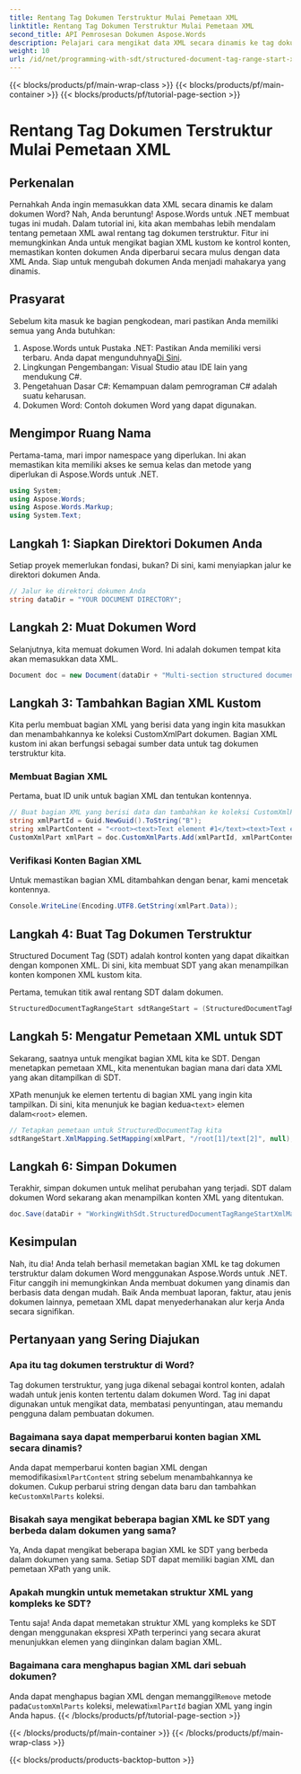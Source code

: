 ```yaml
---
title: Rentang Tag Dokumen Terstruktur Mulai Pemetaan XML
linktitle: Rentang Tag Dokumen Terstruktur Mulai Pemetaan XML
second_title: API Pemrosesan Dokumen Aspose.Words
description: Pelajari cara mengikat data XML secara dinamis ke tag dokumen terstruktur di Word menggunakan Aspose.Words untuk .NET. Ikuti panduan langkah demi langkah kami.
weight: 10
url: /id/net/programming-with-sdt/structured-document-tag-range-start-xml-mapping/
---
```


{{< blocks/products/pf/main-wrap-class >}}
{{< blocks/products/pf/main-container >}}
{{< blocks/products/pf/tutorial-page-section >}}

# Rentang Tag Dokumen Terstruktur Mulai Pemetaan XML

## Perkenalan

Pernahkah Anda ingin memasukkan data XML secara dinamis ke dalam dokumen Word? Nah, Anda beruntung! Aspose.Words untuk .NET membuat tugas ini mudah. Dalam tutorial ini, kita akan membahas lebih mendalam tentang pemetaan XML awal rentang tag dokumen terstruktur. Fitur ini memungkinkan Anda untuk mengikat bagian XML kustom ke kontrol konten, memastikan konten dokumen Anda diperbarui secara mulus dengan data XML Anda. Siap untuk mengubah dokumen Anda menjadi mahakarya yang dinamis.

## Prasyarat

Sebelum kita masuk ke bagian pengkodean, mari pastikan Anda memiliki semua yang Anda butuhkan:

1.  Aspose.Words untuk Pustaka .NET: Pastikan Anda memiliki versi terbaru. Anda dapat mengunduhnya[Di Sini](https://releases.aspose.com/words/net/).
2. Lingkungan Pengembangan: Visual Studio atau IDE lain yang mendukung C#.
3. Pengetahuan Dasar C#: Kemampuan dalam pemrograman C# adalah suatu keharusan.
4. Dokumen Word: Contoh dokumen Word yang dapat digunakan.

## Mengimpor Ruang Nama

Pertama-tama, mari impor namespace yang diperlukan. Ini akan memastikan kita memiliki akses ke semua kelas dan metode yang diperlukan di Aspose.Words untuk .NET.

```csharp
using System;
using Aspose.Words;
using Aspose.Words.Markup;
using System.Text;
```

## Langkah 1: Siapkan Direktori Dokumen Anda

Setiap proyek memerlukan fondasi, bukan? Di sini, kami menyiapkan jalur ke direktori dokumen Anda.

```csharp
// Jalur ke direktori dokumen Anda
string dataDir = "YOUR DOCUMENT DIRECTORY";
```

## Langkah 2: Muat Dokumen Word

Selanjutnya, kita memuat dokumen Word. Ini adalah dokumen tempat kita akan memasukkan data XML.

```csharp
Document doc = new Document(dataDir + "Multi-section structured document tags.docx");
```

## Langkah 3: Tambahkan Bagian XML Kustom

Kita perlu membuat bagian XML yang berisi data yang ingin kita masukkan dan menambahkannya ke koleksi CustomXmlPart dokumen. Bagian XML kustom ini akan berfungsi sebagai sumber data untuk tag dokumen terstruktur kita.

### Membuat Bagian XML

Pertama, buat ID unik untuk bagian XML dan tentukan kontennya.

```csharp
// Buat bagian XML yang berisi data dan tambahkan ke koleksi CustomXmlPart dokumen.
string xmlPartId = Guid.NewGuid().ToString("B");
string xmlPartContent = "<root><text>Text element #1</text><text>Text element #2</text></root>";
CustomXmlPart xmlPart = doc.CustomXmlParts.Add(xmlPartId, xmlPartContent);
```

### Verifikasi Konten Bagian XML

Untuk memastikan bagian XML ditambahkan dengan benar, kami mencetak kontennya.

```csharp
Console.WriteLine(Encoding.UTF8.GetString(xmlPart.Data));
```

## Langkah 4: Buat Tag Dokumen Terstruktur

Structured Document Tag (SDT) adalah kontrol konten yang dapat dikaitkan dengan komponen XML. Di sini, kita membuat SDT yang akan menampilkan konten komponen XML kustom kita.

Pertama, temukan titik awal rentang SDT dalam dokumen.

```csharp
StructuredDocumentTagRangeStart sdtRangeStart = (StructuredDocumentTagRangeStart)doc.GetChild(NodeType.StructuredDocumentTagRangeStart, 0, true);
```

## Langkah 5: Mengatur Pemetaan XML untuk SDT

Sekarang, saatnya untuk mengikat bagian XML kita ke SDT. Dengan menetapkan pemetaan XML, kita menentukan bagian mana dari data XML yang akan ditampilkan di SDT.

 XPath menunjuk ke elemen tertentu di bagian XML yang ingin kita tampilkan. Di sini, kita menunjuk ke bagian kedua`<text>` elemen dalam`<root>` elemen.

```csharp
// Tetapkan pemetaan untuk StructuredDocumentTag kita
sdtRangeStart.XmlMapping.SetMapping(xmlPart, "/root[1]/text[2]", null);
```

## Langkah 6: Simpan Dokumen

Terakhir, simpan dokumen untuk melihat perubahan yang terjadi. SDT dalam dokumen Word sekarang akan menampilkan konten XML yang ditentukan.

```csharp
doc.Save(dataDir + "WorkingWithSdt.StructuredDocumentTagRangeStartXmlMapping.docx");
```

## Kesimpulan

Nah, itu dia! Anda telah berhasil memetakan bagian XML ke tag dokumen terstruktur dalam dokumen Word menggunakan Aspose.Words untuk .NET. Fitur canggih ini memungkinkan Anda membuat dokumen yang dinamis dan berbasis data dengan mudah. Baik Anda membuat laporan, faktur, atau jenis dokumen lainnya, pemetaan XML dapat menyederhanakan alur kerja Anda secara signifikan.

## Pertanyaan yang Sering Diajukan

### Apa itu tag dokumen terstruktur di Word?
Tag dokumen terstruktur, yang juga dikenal sebagai kontrol konten, adalah wadah untuk jenis konten tertentu dalam dokumen Word. Tag ini dapat digunakan untuk mengikat data, membatasi penyuntingan, atau memandu pengguna dalam pembuatan dokumen.

### Bagaimana saya dapat memperbarui konten bagian XML secara dinamis?
 Anda dapat memperbarui konten bagian XML dengan memodifikasi`xmlPartContent` string sebelum menambahkannya ke dokumen. Cukup perbarui string dengan data baru dan tambahkan ke`CustomXmlParts` koleksi.

### Bisakah saya mengikat beberapa bagian XML ke SDT yang berbeda dalam dokumen yang sama?
Ya, Anda dapat mengikat beberapa bagian XML ke SDT yang berbeda dalam dokumen yang sama. Setiap SDT dapat memiliki bagian XML dan pemetaan XPath yang unik.

### Apakah mungkin untuk memetakan struktur XML yang kompleks ke SDT?
Tentu saja! Anda dapat memetakan struktur XML yang kompleks ke SDT dengan menggunakan ekspresi XPath terperinci yang secara akurat menunjukkan elemen yang diinginkan dalam bagian XML.

### Bagaimana cara menghapus bagian XML dari sebuah dokumen?
 Anda dapat menghapus bagian XML dengan memanggil`Remove` metode pada`CustomXmlParts` koleksi, melewati`xmlPartId` bagian XML yang ingin Anda hapus.
{{< /blocks/products/pf/tutorial-page-section >}}

{{< /blocks/products/pf/main-container >}}
{{< /blocks/products/pf/main-wrap-class >}}

{{< blocks/products/products-backtop-button >}}
